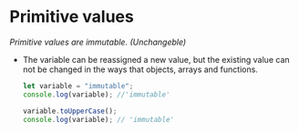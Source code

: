 # Primitive values

_Primitive values are immutable. (Unchangeble)_

- The variable can be reassigned a new value, but the existing value can not be changed in the ways that objects, arrays and functions.

  ```javascript
  let variable = "immutable";
  console.log(variable); //'immutable'

  variable.toUpperCase();
  console.log(variable); // 'immutable'
  ```
